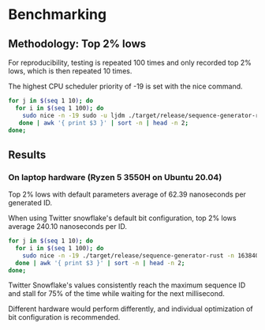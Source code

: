 # Benchmarking

## Methodology: Top 2% lows

For reproducibility, testing is repeated 100 times and only recorded top 2% lows, which is then repeated 10 times.

The highest CPU scheduler priority of -19 is set with the nice command.

```sh
for j in $(seq 1 10); do
  for i in $(seq 1 100); do
    sudo nice -n -19 sudo -u ljdm ./target/release/sequence-generator-rust -n 163840 -d --node-id 128 2>/dev/null | grep nanoseconds;
   done | awk '{ print $3 }' | sort -n | head -n 2;
done;
```

## Results

### On laptop hardware (Ryzen 5 3550H on Ubuntu 20.04)

Top 2% lows with default parameters average of 62.39 nanoseconds per generated ID.

When using Twitter snowflake's default bit configuration, top 2% lows average 240.10 nanoseconds per ID.

```sh
for j in $(seq 1 10); do
  for i in $(seq 1 100); do
    sudo nice -n -19 ./target/release/sequence-generator-rust -n 163840 -d --unused-bits 1 --node-id-bits 10 --sequence-bits 12 --micros-ten-power 3 --custom-epoch '2010-11-04T01:42:54Z' --node-id 128 2>/dev/null | grep nanoseconds;
  done | awk '{ print $3 }' | sort -n | head -n 2;
done;
```

Twitter Snowflake's values consistently reach the maximum sequence ID and stall for 75% of the time while waiting for the next millisecond.

Different hardware would perform differently, and individual optimization of bit configuration is recommended.
